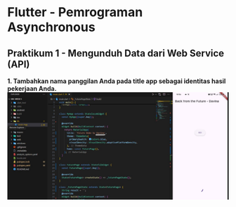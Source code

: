 # Flutter - Pemrograman Asynchronous

## Praktikum 1 - Mengunduh Data dari Web Service (API)
**1. Tambahkan nama panggilan Anda pada title app sebagai identitas hasil pekerjaan Anda.**  
  ![W5 Soal 1](images/W5-soal1.jpg)